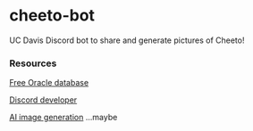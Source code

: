 # cheeto-bot

UC Davis Discord bot to share and generate pictures of Cheeto!

### Resources

[Free Oracle database](https://www.oracle.com/database/technologies/appdev/xe.html)

[Discord developer](https://discord.com/developers/applications)

[AI image generation](https://stablediffusion.gigantic.work/) ...maybe
